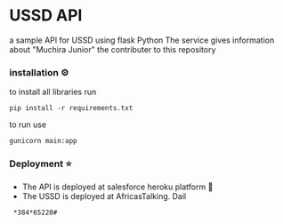 # USSD API 
a sample API for USSD using flask Python
The service gives information about "Muchira Junior" the contributer to this repository

### installation :gear:
to install all libraries run 
```
pip install -r requirements.txt
```
to run use 
```
gunicorn main:app
```

### Deployment :star:
- The API is deployed at salesforce heroku platform :tada:
- The USSD is deployed at AfricasTalking. Dail 
```
 *384*65228#
 ```